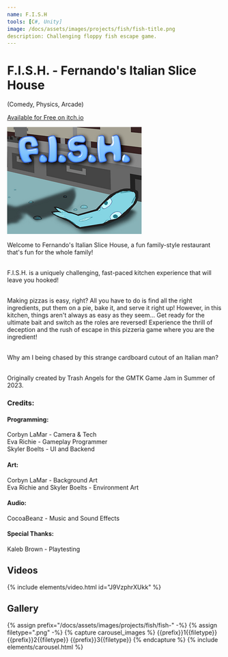 ```yaml
---
name: F.I.S.H
tools: [C#, Unity]
image: /docs/assets/images/projects/fish/fish-title.png
description: Challenging floppy fish escape game.
---
```


# F.I.S.H. - Fernando's Italian Slice House
(Comedy, Physics, Arcade)

[Available for Free on itch.io](https://trashangels.itch.io/fish)

<div class="row">
<div class="col">
<img src="/docs/assets/images/projects/fish/fish-title.png" alt="Title Image">
</div>
<div class="col">


Welcome to Fernando's Italian Slice House, a fun family-style restaurant that's fun for the whole family!<br><br>

F.I.S.H. is a uniquely challenging, fast-paced kitchen experience that will leave you hooked!<br><br>

Making pizzas is easy, right? All you have to do is find all the right ingredients, put them on a pie, bake it, and serve it right up! However, in this kitchen, things aren't always as easy as they seem... Get ready for the ultimate bait and switch as the roles are reversed! Experience the thrill of deception and the rush of escape in this pizzeria game where you are the ingredient!<br><br>

Why am I being chased by this strange cardboard cutout of an Italian man?<br><br>

Originally created by Trash Angels for the GMTK Game Jam in Summer of 2023.</div>
</div>

### Credits:

#### Programming:
Corbyn LaMar - Camera & Tech\
Eva Richie - Gameplay Programmer\
Skyler Boelts - UI and Backend

#### Art:
Corbyn LaMar - Background Art\
Eva Richie and Skyler Boelts - Environment Art

#### Audio:
CocoaBeanz - Music and Sound Effects

#### Special Thanks:
Kaleb Brown - Playtesting

## Videos
{% include elements/video.html id="J9VzphrXUkk" %}

## Gallery
{% assign prefix="/docs/assets/images/projects/fish/fish-" -%}
{% assign filetype=".png" -%}
{% capture carousel_images %}
{{prefix}}1{{filetype}}
{{prefix}}2{{filetype}}
{{prefix}}3{{filetype}}
{% endcapture %}
{% include elements/carousel.html %}